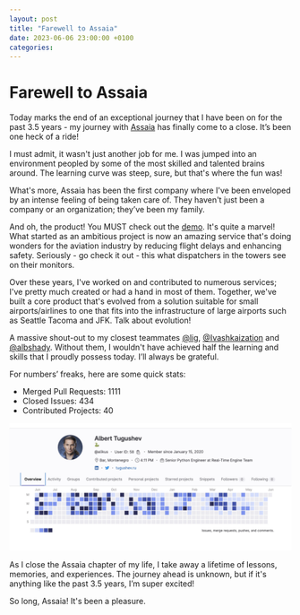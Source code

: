```yaml
---
layout: post
title: "Farewell to Assaia"
date: 2023-06-06 23:00:00 +0100
categories:
---
```


# Farewell to Assaia

Today marks the end of an exceptional journey that I have been on for the past 3.5 years - my journey with [Assaia](https://www.assaia.com) has finally come to a close. It’s been one heck of a ride!

I must admit, it wasn't just another job for me. I was jumped into an environment peopled by some of the most skilled and talented brains around. The learning curve was steep, sure, but that's where the fun was!

What's more, Assaia has been the first company where I've been enveloped by an intense feeling of being taken care of. They haven't just been a company or an organization; they’ve been my family.

And oh, the product! You MUST check out the [demo](https://demo.assaia.com). It's quite a marvel! What started as an ambitious project is now an amazing service that's doing wonders for the aviation industry by reducing flight delays and enhancing safety. Seriously - go check it out - this what dispatchers in the towers see on their monitors.

Over these years, I've worked on and contributed to numerous services; I've pretty much created or had a hand in most of them. Together, we've built a core product that's evolved from a solution suitable for small airports/airlines to one that fits into the infrastructure of large airports such as Seattle Tacoma and JFK. Talk about evolution!

A massive shout-out to my closest teammates [@lig](https://github.com/lig), [@Ivashkaization](https://github.com/Ivashkaization) and [@albshady](https://github.com/albshady). Without them, I wouldn't have achieved half the learning and skills that I proudly possess today. I’ll always be grateful.

For numbers’ freaks, here are some quick stats:

- Merged Pull Requests: 1111
- Closed Issues: 434
- Contributed Projects: 40

<img src="/assets/assaia-stats.jpg" width="600"/>

As I close the Assaia chapter of my life, I take away a lifetime of lessons, memories, and experiences. The journey ahead is unknown, but if it's anything like the past 3.5 years, I’m super excited!

So long, Assaia! It's been a pleasure.
